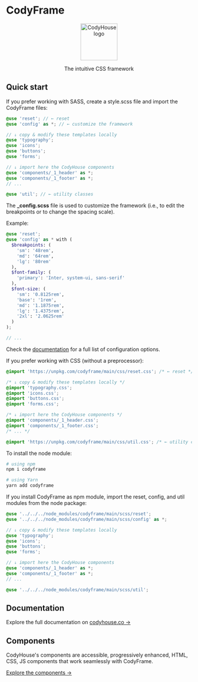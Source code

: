 # CodyFrame

<p align="center">
  <a href="https://codyhouse.co/ds/docs/framework">
    <img src="https://raw.githubusercontent.com/codyhouse/codyframe/master/main/img/logo.png" alt="CodyHouse logo" width="100" height="100">
  </a>
</p>

<p align="center">
  The intuitive CSS framework
</p>

## Quick start

If you prefer working with SASS, create a style.scss file and import the CodyFrame files:

```scss
@use 'reset'; // ← reset
@use 'config' as *; // ← customize the framework

// ↓ copy & modify these templates locally
@use 'typography';
@use 'icons';
@use 'buttons';
@use 'forms';

// ↓ import here the CodyHouse components
@use 'components/_1_header' as *;
@use 'components/_1_footer' as *;
// ...

@use 'util'; // ← utility classes
````

The **_config.scss** file is used to customize the framework (i.e., to edit the breakpoints or to change the spacing scale).

Example:

```scss
@use 'reset';
@use 'config' as * with (
  $breakpoints: (
    'sm': '48rem',
    'md': '64rem',
    'lg': '80rem'
  ),
  $font-family: (
    'primary': 'Inter, system-ui, sans-serif'
  ),
  $font-size: (
    'sm': '0.8125rem',
    'base': '1rem',
    'md': '1.1875rem',
    'lg': '1.4375rem',
    '2xl': '2.0625rem'
  )
);

// ...
```

Check the [documentation](https://codyhouse.co/ds/docs/framework) for a full list of configuration options.

If you prefer working with CSS (without a preprocessor):

```css
@import 'https://unpkg.com/codyframe/main/css/reset.css'; /* ← reset */

/* ↓ copy & modify these templates locally */
@import 'typography.css';
@import 'icons.css';
@import 'buttons.css';
@import 'forms.css';

/* ↓ import here the CodyHouse components */
@import 'components/_1_header.css';
@import 'components/_1_footer.css';
/* ... */

@import 'https://unpkg.com/codyframe/main/css/util.css'; /* ← utility classes */
```

To install the node module:

```sh
# using npm
npm i codyframe

# using Yarn
yarn add codyframe
```

If you install CodyFrame as npm module, import the reset, config, and util modules from the node package:

```scss
@use '../../../node_modules/codyframe/main/scss/reset';
@use '../../../node_modules/codyframe/main/scss/config' as *;

// ↓ copy & modify these templates locally
@use 'typography';
@use 'icons';
@use 'buttons';
@use 'forms';

// ↓ import here the CodyHouse components
@use 'components/_1_header' as *;
@use 'components/_1_footer' as *;
// ...

@use '../../../node_modules/codyframe/main/scss/util';
```

## Documentation

Explore the full documentation on [codyhouse.co →](https://codyhouse.co/ds/docs/framework)

## Components

CodyHouse's components are accessible, progressively enhanced, HTML, CSS, JS components that work seamlessly with CodyFrame.

[Explore the components →](https://codyhouse.co/ds/components)